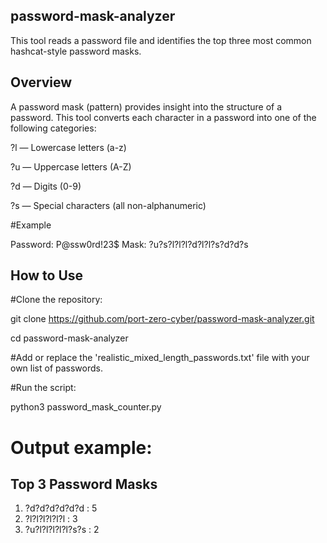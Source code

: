 ## password-mask-analyzer

This tool reads a password file and identifies the top three most common hashcat-style password masks.

## Overview

A password mask (pattern) provides insight into the structure of a password. This tool converts each character in a password into one of the following categories:

?l — Lowercase letters (a-z)

?u — Uppercase letters (A-Z)

?d — Digits (0-9)

?s — Special characters (all non-alphanumeric)

#Example

Password: P@ssw0rd!23$
Mask: ?u?s?l?l?l?d?l?l?s?d?d?s

## How to Use

#Clone the repository:

git clone https://github.com/port-zero-cyber/password-mask-analyzer.git

cd password-mask-analyzer

#Add or replace the 'realistic_mixed_length_passwords.txt' file with your own list of passwords.

#Run the script:

python3 password_mask_counter.py

# Output example:

Top 3 Password Masks
--------------------
1. ?d?d?d?d?d?d   : 5
2. ?l?l?l?l?l?l   : 3
3. ?u?l?l?l?l?l?s?s : 2
